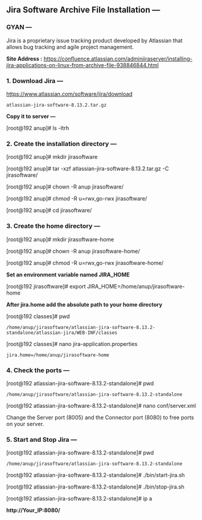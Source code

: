 
## Jira Software Archive File Installation —

### GYAN —

Jira is a proprietary issue tracking product developed by Atlassian that allows bug tracking and agile project management. 

**Site Address :** https://confluence.atlassian.com/adminjiraserver/installing-jira-applications-on-linux-from-archive-file-938846844.html

### 1. Download Jira —

https://www.atlassian.com/software/jira/download

```atlassian-jira-software-8.13.2.tar.gz```

**Copy it to server —**

[root@192 anup]# ls -ltrh


### 2. Create the installation directory —

[root@192 anup]# mkdir jirasoftware

[root@192 anup]# tar -xzf atlassian-jira-software-8.13.2.tar.gz -C jirasoftware/

[root@192 anup]# chown -R anup jirasoftware/

[root@192 anup]# chmod -R u=rwx,go-rwx jirasoftware/

[root@192 anup]# cd jirasoftware/


### 3. Create the home directory —

[root@192 anup]# mkdir jirasoftware-home

[root@192 anup]# chown -R anup jirasoftware-home/

[root@192 anup]# chmod -R u=rwx,go-rwx jirasoftware-home/


**Set an environment variable named JIRA_HOME**

[root@192 jirasoftware]# export JIRA_HOME=/home/anup/jirasoftware-home


**After jira.home add the absolute path to your home directory**

[root@192 classes]# pwd

```/home/anup/jirasoftware/atlassian-jira-software-8.13.2-standalone/atlassian-jira/WEB-INF/classes```

[root@192 classes]# nano jira-application.properties

```jira.home=/home/anup/jirasoftware-home```


### 4. Check the ports —

[root@192 atlassian-jira-software-8.13.2-standalone]# pwd

```/home/anup/jirasoftware/atlassian-jira-software-8.13.2-standalone```

[root@192 atlassian-jira-software-8.13.2-standalone]# nano conf/server.xml

Change the Server port (8005) and the Connector port (8080) to free ports on your server.


### 5. Start and Stop Jira —

[root@192 atlassian-jira-software-8.13.2-standalone]# pwd

```/home/anup/jirasoftware/atlassian-jira-software-8.13.2-standalone```

[root@192 atlassian-jira-software-8.13.2-standalone]# ./bin/start-jira.sh

[root@192 atlassian-jira-software-8.13.2-standalone]# ./bin/stop-jira.sh

[root@192 atlassian-jira-software-8.13.2-standalone]# ip a

**http://Your_IP:8080/**
